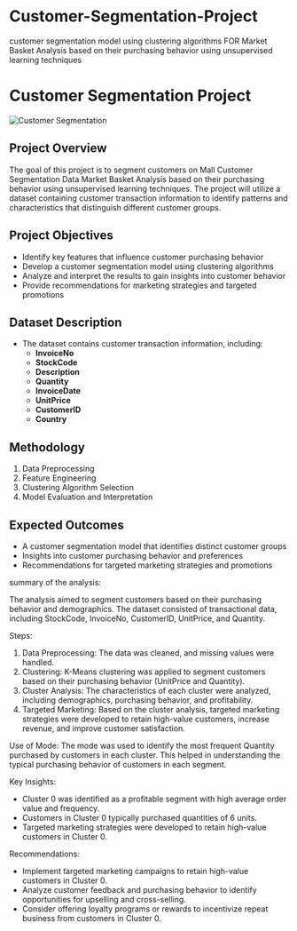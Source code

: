 # Customer-Segmentation-Project
customer segmentation model using clustering algorithms FOR Market Basket Analysis based on their purchasing behavior using unsupervised learning techniques


# Customer Segmentation Project

![Customer Segmentation](https://i.postimg.cc/rF5PZ3g7/cust-seg.webp)

## Project Overview

The goal of this project is to segment customers on Mall Customer Segmentation Data
Market Basket Analysis based on their purchasing behavior using unsupervised learning techniques. The project will utilize a dataset containing customer transaction information to identify patterns and characteristics that distinguish different customer groups.

## Project Objectives

- Identify key features that influence customer purchasing behavior
- Develop a customer segmentation model using clustering algorithms
- Analyze and interpret the results to gain insights into customer behavior
- Provide recommendations for marketing strategies and targeted promotions

## Dataset Description

- The dataset contains customer transaction information, including:
    - **InvoiceNo**
    - **StockCode**
    - **Description**
    - **Quantity**
    - **InvoiceDate**
    - **UnitPrice**
    - **CustomerID**
    - **Country**

## Methodology

1. Data Preprocessing
2. Feature Engineering
3. Clustering Algorithm Selection
4. Model Evaluation and Interpretation

## Expected Outcomes

- A customer segmentation model that identifies distinct customer groups
- Insights into customer purchasing behavior and preferences
- Recommendations for targeted marketing strategies and promotions


summary of the analysis:

The analysis aimed to segment customers based on their purchasing behavior and demographics. The dataset consisted of transactional data, including StockCode, InvoiceNo, CustomerID, UnitPrice, and Quantity.

Steps:
1. Data Preprocessing: The data was cleaned, and missing values were handled.
2. Clustering: K-Means clustering was applied to segment customers based on their purchasing behavior (UnitPrice and Quantity).
3. Cluster Analysis: The characteristics of each cluster were analyzed, including demographics, purchasing behavior, and profitability.
4. Targeted Marketing: Based on the cluster analysis, targeted marketing strategies were developed to retain high-value customers, increase revenue, and improve customer satisfaction.

Use of Mode:
The mode was used to identify the most frequent Quantity purchased by customers in each cluster. This helped in understanding the typical purchasing behavior of customers in each segment.

Key Insights:
- Cluster 0 was identified as a profitable segment with high average order value and frequency.
- Customers in Cluster 0 typically purchased quantities of 6 units.
- Targeted marketing strategies were developed to retain high-value customers in Cluster 0.

Recommendations:
- Implement targeted marketing campaigns to retain high-value customers in Cluster 0.
- Analyze customer feedback and purchasing behavior to identify opportunities for upselling and cross-selling.
- Consider offering loyalty programs or rewards to incentivize repeat business from customers in Cluster 0.
